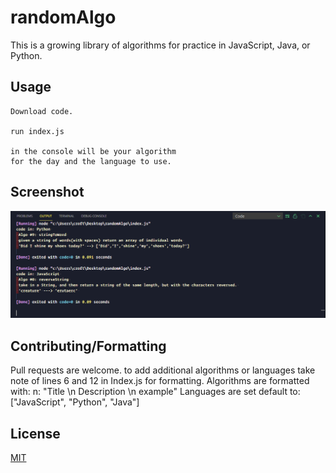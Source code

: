 # randomAlgo

This is a growing library of algorithms for practice in JavaScript, Java, or Python.


## Usage

```
Download code.

run index.js

in the console will be your algorithm
for the day and the language to use.

```
## Screenshot
<p>
    <img src="/assets/randomAlgo.PNG" />
</p>

## Contributing/Formatting
Pull requests are welcome. to add additional algorithms or languages take note of lines 6 and 12 in Index.js for formatting.
Algorithms are formatted with:      n: "Title \n Description \n example"
Languages are set default to:        ["JavaScript", "Python", "Java"]

## License
[MIT](https://choosealicense.com/licenses/mit/)
